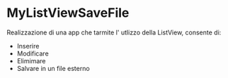 # MyListViewSaveFile

Realizzazione di una app che tarmite l' utlizzo della ListView, consente di:

- Inserire
- Modificare
- Elimimare
- Salvare in un file esterno
